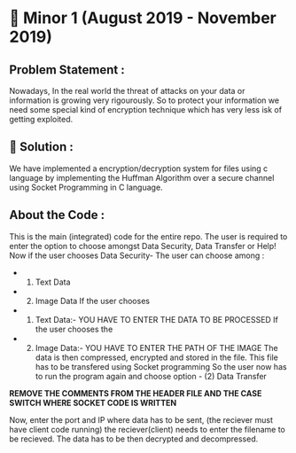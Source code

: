 # :memo: Minor 1 (August 2019 - November 2019)

## Problem Statement :

Nowadays, In the real world the threat of attacks on your data or information is growing very rigourously. So to protect your information we need some special kind of encryption technique which has very less isk of getting exploited.

## :rainbow: Solution :

We have implemented a encryption/decryption system for files using c language by implementing the Huffman Algorithm over a secure channel using Socket Programming in C language.

## About the Code : 

This is the main (integrated) code for the entire repo.
The user is required to enter the option to choose amongst Data Security, Data Transfer or Help!
Now if the user chooses Data Security- 
The user can choose among :
- 1) Text Data
- 2) Image Data
If the user chooses 
- 1) Text Data:- YOU HAVE TO ENTER THE DATA TO BE PROCESSED
If the user chooses the 
- 2) Image Data:- YOU HAVE TO ENTER THE PATH OF THE IMAGE
The data is then compressed, encrypted and stored in the file. This file has to be transfered using Socket programming
So the user now has to run the program again and choose option - (2) Data Transfer

**REMOVE THE COMMENTS FROM THE HEADER FILE AND THE CASE SWITCH WHERE SOCKET CODE IS WRITTEN**

Now, enter the port and IP where data has to be sent, (the reciever must have client code running)
the reciever(client) needs to enter the filename to be recieved. 
The data has to be then decrypted and decompressed. 



